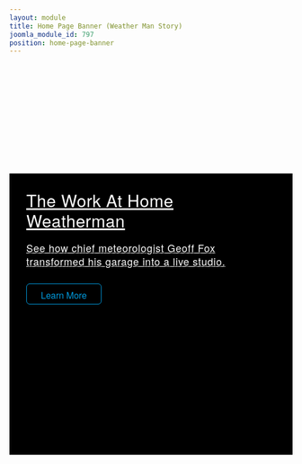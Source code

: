 ```yaml
---
layout: module
title: Home Page Banner (Weather Man Story)
joomla_module_id: 797
position: home-page-banner
---
```

<style scoped="scoped" type="text/css"><!--
.homeBanner {
		background: #000 url(images/home-page-banners/customer-story-weatherman-hp-banner.jpg) right top no-repeat;
		background-size: 800px auto;
		min-height: 540px;
		border-bottom: 1px solid #666;
		padding: 0;
		max-width: 1140px;
		margin-bottom: 20px;
		margin-top:40px;
	}
	.homeBanner a {
		background: rgba(0, 0, 0, .75);
		display: block;
		margin: 210px 0 0;
		color: #fff;
		text-shadow: 2px 2px 1px rgba(0, 0, 0, .5);
		text-align: left;
		max-width: 400px;
	}
	.homeBanner h1 {
		font-size: 30px;
		font-family:'Helvetica Neue', Helvetica, Arial, sans-serif;
		color: #fff;
		text-align: left;
		padding: 0;
		margin-top: 0;
		line-height: 36px;
		font-weight: 400;
		letter-spacing: .5px;
		margin-bottom: 18px;
	}
	.homeBanner .subtext {
		font-family:'HelveticaNeueThin', 'Helvetica Neue', Helvetica, Arial, sans-serif;
	}
	.homeBanner .subheading {
		font-size: 21px;
		letter-spacing: .75px;
		line-height: 33px;
	}
	.homeBanner .link {
		font-size: 20px;
		color: #009add;
		border: 1px solid #009add;
		border-radius: 6px;
		display: inline-block;
		padding: 8px 25px 4px;
		margin-top: 10px;
	}
	.homeBanner .link span {
		font-size: 12px;
		vertical-align: middle;
	}
	@media(max-width: 1200px) {
		.homeBanner {
			background-size: 600px auto;
			min-height: 500px;
		}
	}
	@media(max-width: 991px) {
		.homeBanner {
			background-position: center top;
		}
		.homeBanner a {
			padding: 30px;
			margin-left: 0;
			margin-right: 0;
			max-wdith: inherit;
		}
		.homeBanner .mainHeading {
			font-size: 28px;
			line-height: 28px;
		}
		.homeBanner .subtext {
			max-wdith: inherit;
		}
		.homeBanner .subheading {
			font-size: 18px;
			line-height: 24px;
		}
		.homeBanner .link {
			font-size: 16px;
		}
		.homeBanner .link span {
			font-size: 12px;
			vertical-align: middle;
		}
	}
	@media(max-width: 680px) {
		.homeBanner .mainHeading {
			font-size: 24px;
		}
	}
--></style>
<div class="clearfix container homeBanner"><a href="http://blog.newtek.com/geoff-fox-pioneering-work-at-home-weatherman/">
<h1>The Work At Home Weatherman</h1>
<div class="subtext">
<p class="subheading">See how chief meteorologist Geoff Fox transformed his garage into a live studio.</p>
<p class="link">Learn More</p>
</div>
</a></div>
